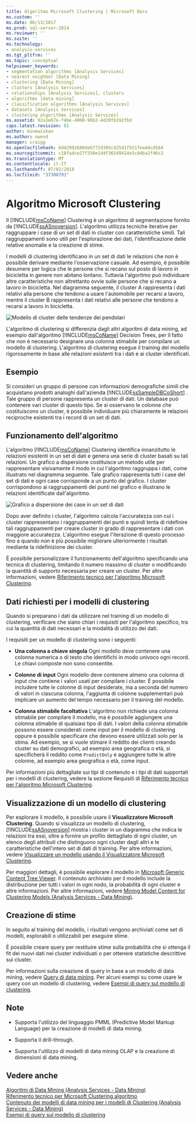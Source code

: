 ```yaml
---
title: Algoritmo Microsoft Clustering | Microsoft Docs
ms.custom: ''
ms.date: 06/13/2017
ms.prod: sql-server-2014
ms.reviewer: ''
ms.suite: ''
ms.technology:
- analysis-services
ms.tgt_pltfrm: ''
ms.topic: conceptual
helpviewer_keywords:
- segmentation algorithms [Analysis Services]
- nearest neighbor [Data Mining]
- clustering [Data Mining]
- clusters [Analysis Services]
- relationships [Analysis Services], clusters
- algorithms [data mining]
- classification algorithms [Analysis Services]
- datasets [Analysis Services]
- clustering algorithms [Analysis Services]
ms.assetid: 92a1e67e-f46e-4960-99b2-4d20f6192fbd
caps.latest.revision: 61
author: minewiskan
ms.author: owend
manager: craigg
ms.openlocfilehash: 6d42992680de6772d305c425d1f921fea44cd584
ms.sourcegitcommit: c18fadce27f330e1d4f36549414e5c84ba2f46c2
ms.translationtype: MT
ms.contentlocale: it-IT
ms.lasthandoff: 07/02/2018
ms.locfileid: "37308791"
---
```

# <a name="microsoft-clustering-algorithm"></a>Algoritmo Microsoft Clustering
  Il [!INCLUDE[msCoName](../../includes/msconame-md.md)] Clustering è un algoritmo di segmentazione fornito da [!INCLUDE[ssASnoversion](../../includes/ssasnoversion-md.md)]. L'algoritmo utilizza tecniche iterative per raggruppare i case di un set di dati in cluster con caratteristiche simili. Tali raggruppamenti sono utili per l'esplorazione dei dati, l'identificazione delle relative anomalie e la creazione di stime.  
  
 I modelli di clustering identificano in un set di dati le relazioni che non è possibile derivare mediante l'osservazione casuale. Ad esempio, è possibile desumere per logica che le persone che si recano sul posto di lavoro in bicicletta in genere non abitano lontano. Tuttavia l'algoritmo può individuare altre caratteristiche non altrettanto ovvie sulle persone che si recano a lavoro in bicicletta. Nel diagramma seguente, il cluster A rappresenta i dati relativi alla persone che tendono a usare l'automobile per recarsi a lavoro, mentre il cluster B rappresenta i dati relativi alle persone che tendono a recarsi a lavoro in bicicletta.  
  
 ![Modello di cluster delle tendenze dei pendolari](../media/clustering-example.gif "modello di Cluster delle tendenze dei pendolari")  
  
 L'algoritmo di clustering si differenzia dagli altri algoritmi di data mining, ad esempio dall'algoritmo [!INCLUDE[msCoName](../../includes/msconame-md.md)] Decision Trees, per il fatto che non è necessario designare una colonna stimabile per compilare un modello di clustering. L'algoritmo di clustering esegue il training del modello rigorosamente in base alle relazioni esistenti tra i dati e ai cluster identificati.  
  
## <a name="example"></a>Esempio  
 Si consideri un gruppo di persone con informazioni demografiche simili che acquistano prodotti analoghi dall'azienda [!INCLUDE[ssSampleDBCoShort](../../includes/sssampledbcoshort-md.md)] . Tale gruppo di persone rappresenta un cluster di dati. Un database può contenere vari cluster di questo tipo. Se si osservano le colonne che costituiscono un cluster, è possibile individuare più chiaramente le relazioni reciproche esistenti tra i record di un set di dati.  
  
## <a name="how-the-algorithm-works"></a>Funzionamento dell'algoritmo  
 L'algoritmo [!INCLUDE[msCoName](../../includes/msconame-md.md)] Clustering identifica innanzitutto le relazioni esistenti in un set di dati e genera una serie di cluster basati su tali relazioni. Un grafico a dispersione costituisce un metodo utile per rappresentare visivamente il modo in cui l'algoritmo raggruppa i dati, come illustrato nel diagramma seguente. Tale grafico rappresenta tutti i case del set di dati e ogni case corrisponde a un punto del grafico. I cluster corrispondono ai raggruppamenti dei punti nel grafico e illustrano le relazioni identificate dall'algoritmo.  
  
 ![Grafico a dispersione dei case in un set di dati](../media/clustering-plot.gif "grafico a dispersione dei case in un set di dati")  
  
 Dopo aver definito i cluster, l'algoritmo calcola l'accuratezza con cui i cluster rappresentano i raggruppamenti dei punti e quindi tenta di ridefinire tali raggruppamenti per creare cluster in grado di rappresentare i dati con maggiore accuratezza. L'algoritmo esegue l'iterazione di questo processo fino a quando non è più possibile migliorare ulteriormente i risultati mediante la ridefinizione dei cluster.  
  
 È possibile personalizzare il funzionamento dell'algoritmo specificando una tecnica di clustering, limitando il numero massimo di cluster o modificando la quantità di supporto necessaria per creare un cluster. Per altre informazioni, vedere [Riferimento tecnico per l'algoritmo Microsoft Clustering](microsoft-clustering-algorithm-technical-reference.md).  
  
## <a name="data-required-for-clustering-models"></a>Dati richiesti per i modelli di clustering  
 Quando si preparano i dati da utilizzare nel training di un modello di clustering, verificare che siano chiari i requisiti per l'algoritmo specifico, tra cui la quantità di dati necessari e la modalità di utilizzo dei dati.  
  
 I requisiti per un modello di clustering sono i seguenti:  
  
-   **Una colonna a chiave singola** Ogni modello deve contenere una colonna numerica o di testo che identifichi in modo univoco ogni record. Le chiavi composte non sono consentite.  
  
-   **Colonne di input** Ogni modello deve contenere almeno una colonna di input che contiene i valori usati per compilare i cluster. È possibile includere tutte le colonne di input desiderate, ma a seconda del numero di valori in ciascuna colonna, l'aggiunta di colonne supplementari può implicare un aumento del tempo necessario per il training del modello.  
  
-   **Colonna stimabile facoltativa** L'algoritmo non richiede una colonna stimabile per compilare il modello, ma è possibile aggiungere una colonna stimabile di qualsiasi tipo di dati. I valori della colonna stimabile possono essere considerati come input per il modello di clustering oppure è possibile specificare che devono essere utilizzati solo per la stima. Ad esempio, se si vuole stimare il reddito dei clienti creando cluster su dati demografici, ad esempio area geografica o età, si specificherà il reddito come `PredictOnly` e aggiungere tutte le altre colonne, ad esempio area geografica o età, come input.  
  
 Per informazioni più dettagliate sui tipi di contenuto e i tipi di dati supportati per i modelli di clustering, vedere la sezione Requisiti di [Riferimento tecnico per l'algoritmo Microsoft Clustering](microsoft-clustering-algorithm-technical-reference.md).  
  
## <a name="viewing-a-clustering-model"></a>Visualizzazione di un modello di clustering  
 Per esplorare il modello, è possibile usare il **Visualizzatore Microsoft Clustering**. Quando si visualizza un modello di clustering, [!INCLUDE[ssASnoversion](../../includes/ssasnoversion-md.md)] mostra i cluster in un diagramma che indica le relazioni tra essi, oltre a fornire un profilo dettagliato di ogni cluster, un elenco degli attributi che distinguono ogni cluster dagli altri e le caratteristiche dell'intero set di dati di training. Per altre informazioni, vedere [Visualizzare un modello usando il Visualizzatore Microsoft Clustering](browse-a-model-using-the-microsoft-cluster-viewer.md).  
  
 Per maggiori dettagli, è possibile esplorare il modello in [Microsoft Generic Content Tree Viewer](browse-a-model-using-the-microsoft-generic-content-tree-viewer.md). Il contenuto archiviato per il modello include la distribuzione per tutti i valori in ogni nodo, la probabilità di ogni cluster e altre informazioni. Per altre informazioni, vedere [Mining Model Content for Clustering Models &#40;Analysis Services - Data Mining&#41;](mining-model-content-for-clustering-models-analysis-services-data-mining.md).  
  
## <a name="creating-predictions"></a>Creazione di stime  
 In seguito al training del modello, i risultati vengono archiviati come set di modelli, esplorabili o utilizzabili per eseguire stime.  
  
 È possibile creare query per restituire stime sulla probabilità che si ottenga il fit dei nuovi dati nei cluster individuati o per ottenere statistiche descrittive sui cluster.  
  
 Per informazioni sulla creazione di query in base a un modello di data mining, vedere [Query di data mining](data-mining-queries.md). Per alcuni esempi su come usare le query con un modello di clustering, vedere [Esempi di query sul modello di clustering](clustering-model-query-examples.md).  
  
## <a name="remarks"></a>Note  
  
-   Supporta l'utilizzo del linguaggio PMML (Predictive Model Markup Language) per la creazione di modelli di data mining.  
  
-   Supporta il drill-through.  
  
-   Supporta l'utilizzo di modelli di data mining OLAP e la creazione di dimensioni di data mining.  
  
## <a name="see-also"></a>Vedere anche  
 [Algoritmi di Data Mining &#40;Analysis Services - Data Mining&#41;](data-mining-algorithms-analysis-services-data-mining.md)   
 [Riferimento tecnico per Microsoft Clustering algoritmo](microsoft-clustering-algorithm-technical-reference.md)   
 [Contenuto dei modelli di data mining per i modelli di Clustering &#40;Analysis Services - Data Mining&#41;](mining-model-content-for-clustering-models-analysis-services-data-mining.md)   
 [Esempi di query sul modello di clustering](clustering-model-query-examples.md)  
  
  
